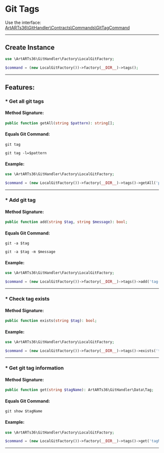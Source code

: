 # Git Tags

Use the interface: [ArtARTs36\GitHandler\Contracts\Commands\GitTagCommand](/Users/artem/PhpstormProjects/artarts36/libraries/git/src/Contracts/Commands/GitTagCommand.php)

---

## Create Instance

```php
use \ArtARTs36\GitHandler\Factory\LocalGitFactory;

$command = (new LocalGitFactory())->factory(__DIR__)->tags();
```

---

## Features:

### * Get all git tags

#### Method Signature:



```php
public function getAll(string $pattern): string[];
```

#### Equals Git Command:

`git tag`

`git tag -l=$pattern`

#### Example:

```php
use \ArtARTs36\GitHandler\Factory\LocalGitFactory;

$command = (new LocalGitFactory())->factory(__DIR__)->tags()->getAll('pattern-test');
```

---
### * Add git tag

#### Method Signature:



```php
public function add(string $tag, string $message): bool;
```

#### Equals Git Command:

`git -a $tag`

`git -a $tag -m $message`

#### Example:

```php
use \ArtARTs36\GitHandler\Factory\LocalGitFactory;

$command = (new LocalGitFactory())->factory(__DIR__)->tags()->add('tag-test', 'message-test');
```

---
### * Check tag exists

#### Method Signature:

```php
public function exists(string $tag): bool;
```

#### Example:

```php
use \ArtARTs36\GitHandler\Factory\LocalGitFactory;

$command = (new LocalGitFactory())->factory(__DIR__)->tags()->exists('tag-test');
```

---
### * Get git tag information

#### Method Signature:



```php
public function get(string $tagName): ArtARTs36\GitHandler\Data\Tag;
```

#### Equals Git Command:

`git show $tagName`

#### Example:

```php
use \ArtARTs36\GitHandler\Factory\LocalGitFactory;

$command = (new LocalGitFactory())->factory(__DIR__)->tags()->get('tagName-test');
```

---
